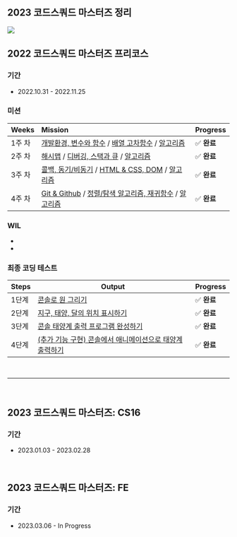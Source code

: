 ## 2023 코드스쿼드 마스터즈 정리

<img src="https://user-images.githubusercontent.com/92138751/204077172-b71ea6c7-6faf-4d88-89c3-98d54b4ac672.png">

<br>

## 2022 코드스쿼드 마스터즈 프리코스

### 기간

- 2022.10.31 - 2022.11.25

### 미션

| Weeks  | Mission                                                      | Progress   |
| :----- | :----------------------------------------------------------- | :--------- |
| 1주 차 | [개발환경, 변수와 함수]() / [배열 고차함수]() / [알고리즘]() | ✅ **완료** |
| 2주 차 | [해시맵]() / [디버깅, 스택과 큐]() / [알고리즘]()            | ✅ **완료** |
| 3주 차 | [콜백, 동기/비동기]() / [HTML & CSS, DOM]() / [알고리즘]()   | ✅ **완료** |
| 4주 차 | [Git & Github]() / [정렬/탐색 알고리즘, 재귀함수]() / [알고리즘]() | ✅ **완료** |

### WIL 

- 
- 

### 최종 코딩 테스트

| Steps | Output                                                       | Progress   |
| ----- | ------------------------------------------------------------ | ---------- |
| 1단계 | [콘솔로 원 그리기]()                                         | ✅ **완료** |
| 2단계 | [지구, 태양, 달의 위치 표시하기]()                           | ✅ **완료** |
| 3단계 | [콘솔 태양계 출력 프로그램 완성하기]()                       | ✅ **완료** |
| 4단계 | [(추가 기능 구현) 콘솔에서 애니메이션으로 태양계 출력하기]() | ✅ **완료** |

<br>

---

<br>

## 2023 코드스쿼드 마스터즈: CS16

### 기간

- 2023.01.03 - 2023.02.28

<br>

## 2023 코드스쿼드 마스터즈: FE

### 기간

- 2023.03.06 - In Progress
